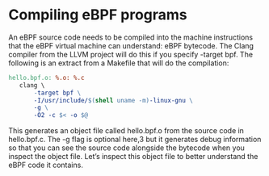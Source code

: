 # Compiling eBPF programs

An eBPF source code needs to be compiled into the machine instructions that the eBPF virtual machine can understand: eBPF bytecode.
The Clang compiler from the LLVM project will do this if you specify -target bpf.
The following is an extract from a Makefile that will do the compilation:

```Makefile
hello.bpf.o: %.o: %.c
   clang \
       -target bpf \
       -I/usr/include/$(shell uname -m)-linux-gnu \
       -g \
       -O2 -c $< -o $@
```

This generates an object file called hello.bpf.o from the source code in hello.bpf.c. The -g flag is optional here,3 but it generates debug information so that you can see the source code alongside the bytecode when you inspect the object file. Let’s inspect this object file to better understand the eBPF code it contains.